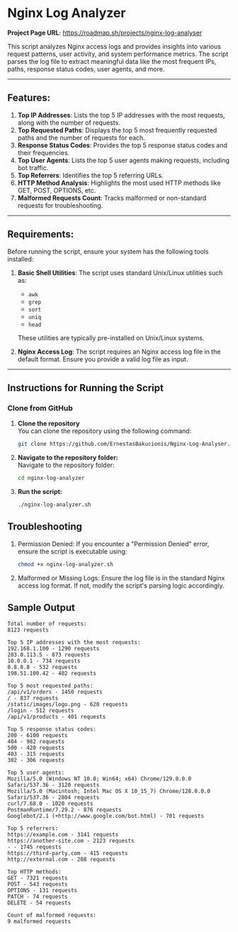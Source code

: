 # Nginx Log Analyzer  
**Project Page URL**: https://roadmap.sh/projects/nginx-log-analyser

This script analyzes Nginx access logs and provides insights into various request patterns, user activity, and system performance metrics. The script parses the log file to extract meaningful data like the most frequent IPs, paths, response status codes, user agents, and more.

---

## Features:

1. **Top IP Addresses**: Lists the top 5 IP addresses with the most requests, along with the number of requests.
2. **Top Requested Paths**: Displays the top 5 most frequently requested paths and the number of requests for each.
3. **Response Status Codes**: Provides the top 5 response status codes and their frequencies.
4. **Top User Agents**: Lists the top 5 user agents making requests, including bot traffic.
5. **Top Referrers**: Identifies the top 5 referring URLs.
6. **HTTP Method Analysis**: Highlights the most used HTTP methods like GET, POST, OPTIONS, etc.
7. **Malformed Requests Count**: Tracks malformed or non-standard requests for troubleshooting.

---

## Requirements:

Before running the script, ensure your system has the following tools installed:

1. **Basic Shell Utilities**: The script uses standard Unix/Linux utilities such as:
   - `awk`
   - `grep`
   - `sort`
   - `uniq`
   - `head`
   
   These utilities are typically pre-installed on Unix/Linux systems.

2. **Nginx Access Log**: The script requires an Nginx access log file in the default format. Ensure you provide a valid log file as input.

---

## Instructions for Running the Script

### **Clone from GitHub**

1. **Clone the repository**  
   You can clone the repository using the following command:
   ```bash
   git clone https://github.com/ErnestasBakucionis/Nginx-Log-Analyser.git
   ```

2. **Navigate to the repository folder:**  
   Navigate to the repository folder:
   ```bash
   cd nginx-log-analyzer
   ```

3. **Run the script:**  
   ```bash
   ./nginx-log-analyzer.sh
   ```

## Troubleshooting

1. Permission Denied: If you encounter a "Permission Denied" error, ensure the script is executable using:

    ```bash
    chmod +x nginx-log-analyzer.sh
    ```
2. Malformed or Missing Logs: Ensure the log file is in the standard Nginx access log format. If not, modify the script's parsing logic accordingly.

## Sample Output
```shell
Total number of requests:
8123 requests

Top 5 IP addresses with the most requests:
192.168.1.100 - 1290 requests
203.0.113.5 - 873 requests
10.0.0.1 - 734 requests
8.8.8.8 - 532 requests
198.51.100.42 - 402 requests

Top 5 most requested paths:
/api/v1/orders - 1450 requests
/ - 837 requests
/static/images/logo.png - 620 requests
/login - 512 requests
/api/v1/products - 401 requests

Top 5 response status codes:
200 - 6100 requests
404 - 982 requests
500 - 420 requests
403 - 315 requests
302 - 306 requests

Top 5 user agents:
Mozilla/5.0 (Windows NT 10.0; Win64; x64) Chrome/129.0.0.0 Safari/537.36 - 3120 requests
Mozilla/5.0 (Macintosh; Intel Mac OS X 10_15_7) Chrome/128.0.0.0 Safari/537.36 - 2804 requests
curl/7.68.0 - 1020 requests
PostmanRuntime/7.29.2 - 876 requests
Googlebot/2.1 (+http://www.google.com/bot.html) - 701 requests

Top 5 referrers:
https://example.com - 3141 requests
https://another-site.com - 2123 requests
- - 1745 requests
https://third-party.com - 415 requests
http://external.com - 208 requests

Top HTTP methods:
GET - 7321 requests
POST - 543 requests
OPTIONS - 131 requests
PATCH - 74 requests
DELETE - 54 requests

Count of malformed requests:
9 malformed requests

```